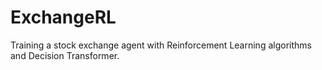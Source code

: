 # ExchangeRL
Training a stock exchange agent with Reinforcement Learning algorithms and Decision Transformer.
